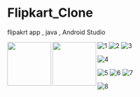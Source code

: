 # Flipkart_Clone
flipakrt   app , java , Android Studio

<img align="left" width="100" height="100" src="https://user-images.githubusercontent.com/99118017/225328644-e26b8a8b-3e4e-4eee-be74-52a2db04a39f.jpg">


<img align="left" width="100" height="100" src="https://user-images.githubusercontent.com/99118017/225328663-6ff1aaaa-45eb-4667-997f-ee297c9a35a1.jpg">


<!-- <p align="center">
  <img width="1000" height="1500" src="https://user-images.githubusercontent.com/99118017/225328644-e26b8a8b-3e4e-4eee-be74-52a2db04a39f.jpg">
</p> -->









![1](https://user-images.githubusercontent.com/99118017/225328644-e26b8a8b-3e4e-4eee-be74-52a2db04a39f.jpg)
![2](https://user-images.githubusercontent.com/99118017/225328663-6ff1aaaa-45eb-4667-997f-ee297c9a35a1.jpg)
![3](https://user-images.githubusercontent.com/99118017/225328701-0500d81c-9588-4ddb-bdec-719ecb1a6af3.jpg)


![4](https://user-images.githubusercontent.com/99118017/225328758-cc71c1dc-2022-404b-8fcb-b2dac44a8bb2.jpg)

![5](https://user-images.githubusercontent.com/99118017/225328770-4147711a-a3dd-46b2-9c84-621eabf36a67.jpg)
![6](https://user-images.githubusercontent.com/99118017/225328776-6380d9ee-4373-41ad-b8b1-92ba000a73fc.jpg)
![7](https://user-images.githubusercontent.com/99118017/225328780-785e5bf1-fe2d-4147-a45f-21005fba595a.jpg)

![8](https://user-images.githubusercontent.com/99118017/225328820-034630b1-574e-46d0-9d9c-3507c8ba33a1.jpg)
